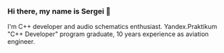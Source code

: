 ### Hi there, my name is Sergei 👋
I'm C++ developer and audio schematics enthusiast.
Yandex.Praktikum "C++ Developer" program graduate, 10 years experience as aviation engineer.
<!--
**sssmorodin/sssmorodin** is a ✨ _special_ ✨ repository because its `README.md` (this file) appears on your GitHub profile.

Here are some ideas to get you started:

- 🔭 I’m currently working on ...
- 🌱 I’m currently learning ...
- 👯 I’m looking to collaborate on ...
- 🤔 I’m looking for help with ...
- 💬 Ask me about ...
- 📫 How to reach me: ...
- 😄 Pronouns: ...
- ⚡ Fun fact: ...
-->
